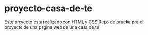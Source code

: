 # proyecto-casa-de-te
Este proyecto esta realizado con HTML y CSS
Repo de prueba pra el proyecto de una pagina web de una casa de té